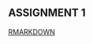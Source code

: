 ## ASSIGNMENT 1
[RMARKDOWN](https://github.com/pjournal/boun01-yunusemretoprak/blob/gh-pages/yunuss.html) 